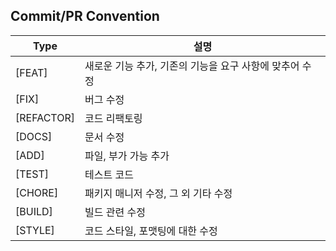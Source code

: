 ## Commit/PR Convention

| Type       | 설명                                                    |
| ---------- | ------------------------------------------------------- |
| [FEAT]     | 새로운 기능 추가, 기존의 기능을 요구 사항에 맞추어 수정 |
| [FIX]      | 버그 수정                                               |
| [REFACTOR] | 코드 리팩토링                                           |
| [DOCS]     | 문서 수정                                               |
| [ADD]      | 파일, 부가 가능 추가                                    |
| [TEST]     | 테스트 코드                                             |
| [CHORE]    | 패키지 매니저 수정, 그 외 기타 수정                     |
| [BUILD]    | 빌드 관련 수정                                          |
| [STYLE]    | 코드 스타일, 포맷팅에 대한 수정                         |